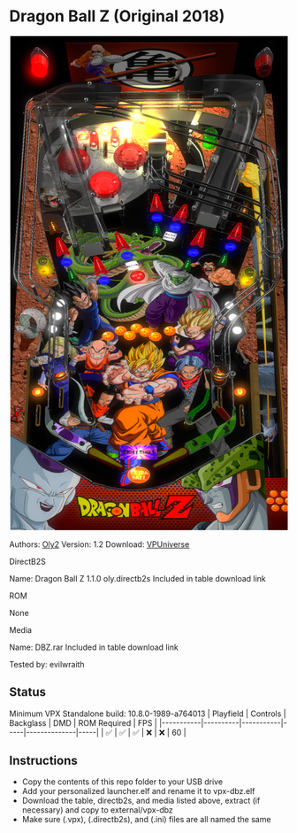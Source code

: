 # Dragon Ball Z (Original 2018)

![Table Preview](https://github.com/evilwraith/vpx-images/blob/main/vpx-dbz.png)

Authors: [Oly2](https://vpuniverse.com/profile/51096-oly2/)
Version: 1.2
Download: [VPUniverse](https://vpuniverse.com/files/file/14361-dragon-ball-z-oly-120/)

DirectB2S

Name: Dragon Ball Z 1.1.0 oly.directb2s
Included in table download link

ROM

None

Media

Name: DBZ.rar
Included in table download link

Tested by: evilwraith

## Status 

Minimum VPX Standalone build: 10.8.0-1989-a764013
| Playfield | Controls | Backglass | DMD | ROM Required | FPS | 
|-----------|----------|-----------|-----|--------------|-----|
| :white_check_mark: | :white_check_mark: | :white_check_mark: | :x: | :x: | 60 |

## Instructions

- Copy the contents of this repo folder to your USB drive
- Add your personalized launcher.elf and rename it to vpx-dbz.elf
- Download the table, directb2s, and media listed above, extract (if necessary) and copy to external/vpx-dbz
- Make sure (.vpx), (.directb2s), and (.ini) files are all named the same